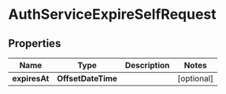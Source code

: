 

# AuthServiceExpireSelfRequest


## Properties

| Name | Type | Description | Notes |
|------------ | ------------- | ------------- | -------------|
|**expiresAt** | **OffsetDateTime** |  |  [optional] |



